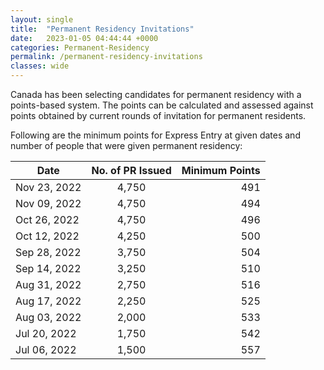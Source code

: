 ```yaml
---
layout: single
title:  "Permanent Residency Invitations"
date:   2023-01-05 04:44:44 +0000
categories: Permanent-Residency
permalink: /permanent-residency-invitations
classes: wide
---
```


Canada has been selecting candidates for permanent residency with a points-based system. The points can be calculated and assessed against points obtained by current rounds of invitation for permanent residents.

Following are the minimum points for Express Entry at given dates and number of people that were given permanent residency:

| Date | No. of PR Issued | Minimum Points |
| ---- | :--------------: | -------------: |
| Nov 23, 2022 | 4,750 | 491 |
| Nov 09, 2022 | 4,750 | 494 |
| Oct 26, 2022 | 4,750 | 496 |
| Oct 12, 2022 | 4,250 | 500 |
| Sep 28, 2022 | 3,750 | 504 |
| Sep 14, 2022 | 3,250 | 510 |
| Aug 31, 2022 | 2,750 | 516 |
| Aug 17, 2022 | 2,250 | 525 |
| Aug 03, 2022 | 2,000 | 533 |
| Jul 20, 2022 | 1,750 | 542 |
| Jul 06, 2022 | 1,500 | 557 |
